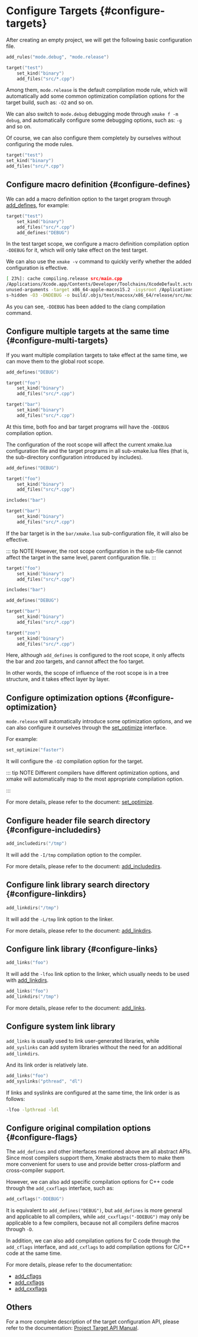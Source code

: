 # Configure Targets {#configure-targets}

After creating an empty project, we will get the following basic configuration file.

```lua [xmake.lua]
add_rules("mode.debug", "mode.release")

target("test")
    set_kind("binary")
    add_files("src/*.cpp")
```

Among them, `mode.release` is the default compilation mode rule, which will automatically add some common optimization compilation options for the target build, such as: `-O2` and so on.

We can also switch to `mode.debug` debugging mode through `xmake f -m debug`, and automatically configure some debugging options, such as: `-g` and so on.

Of course, we can also configure them completely by ourselves without configuring the mode rules.

```lua [xmake.lua]
target("test")
set_kind("binary")
add_files("src/*.cpp")
```

## Configure macro definition {#configure-defines}

We can add a macro definition option to the target program through [add_defines](/api/description/project-target#add-defines), for example:

```lua [xmake.lua]
target("test")
    set_kind("binary")
    add_files("src/*.cpp")
    add_defines("DEBUG")
```

In the test target scope, we configure a macro definition compilation option `-DDEBUG` for it, which will only take effect on the test target.

We can also use the `xmake -v` command to quickly verify whether the added configuration is effective.

```sh
[ 23%]: cache compiling.release src/main.cpp
/Applications/Xcode.app/Contents/Developer/Toolchains/XcodeDefault.xctoolchain/usr/bin/clang -c -Q
unused-arguments -target x86_64-apple-macos15.2 -isysroot /Applications/Xcode.app/Contents/Developer/Platforms/MacOSX.platform/Developer/SDKs/MacOSX15.2.sdk -fvisibility=hidden -fvisibility-inline
s-hidden -O3 -DNDEBUG -o build/.objs/test/macosx/x86_64/release/src/main.cpp.o src/main.cpp
```

As you can see, `-DDEBUG` has been added to the clang compilation command.

## Configure multiple targets at the same time {#configure-multi-targets}

If you want multiple compilation targets to take effect at the same time, we can move them to the global root scope.

```lua [xmake.lua]
add_defines("DEBUG")

target("foo")
    set_kind("binary")
    add_files("src/*.cpp")

target("bar")
    set_kind("binary")
    add_files("src/*.cpp")
```

At this time, both foo and bar target programs will have the `-DDEBUG` compilation option.

The configuration of the root scope will affect the current xmake.lua configuration file and the target programs in all sub-xmake.lua files (that is, the sub-directory configuration introduced by includes).

```lua [xmake.lua]
add_defines("DEBUG")

target("foo")
    set_kind("binary")
    add_files("src/*.cpp")

includes("bar")
```

```lua [bar/xmake.lua]
target("bar")
    set_kind("binary")
    add_files("src/*.cpp")
```

If the bar target is in the `bar/xmake.lua` sub-configuration file, it will also be effective.

::: tip NOTE
However, the root scope configuration in the sub-file cannot affect the target in the same level, parent configuration file.
:::

```lua [xmake.lua]
target("foo")
    set_kind("binary")
    add_files("src/*.cpp")

includes("bar")
```

```lua [bar/xmake.lua]
add_defines("DEBUG")

target("bar")
    set_kind("binary")
    add_files("src/*.cpp")

target("zoo")
    set_kind("binary")
    add_files("src/*.cpp")
```

Here, although `add_defines` is configured to the root scope, it only affects the bar and zoo targets, and cannot affect the foo target.

In other words, the scope of influence of the root scope is in a tree structure, and it takes effect layer by layer.

## Configure optimization options {#configure-optimization}

`mode.release` will automatically introduce some optimization options, and we can also configure it ourselves through the [set_optimize](/api/description/project-target#set-optimize) interface.

For example:

```lua
set_optimize("faster")
```

It will configure the `-O2` compilation option for the target.

::: tip NOTE
Different compilers have different optimization options, and xmake will automatically map to the most appropriate compilation option.

:::

For more details, please refer to the document: [set_optimize](/api/description/project-target#set-optimize).

## Configure header file search directory {#configure-includedirs}

```lua
add_includedirs("/tmp")
```

It will add the `-I/tmp` compilation option to the compiler.

For more details, please refer to the document: [add_includedirs](/api/description/project-target#add-includedirs).

## Configure link library search directory {#configure-linkdirs}

```lua
add_linkdirs("/tmp")
```

It will add the `-L/tmp` link option to the linker.

For more details, please refer to the document: [add_linkdirs](/api/description/project-target#add-linkdirs).

## Configure link library {#configure-links}

```lua
add_links("foo")
```

It will add the `-lfoo` link option to the linker, which usually needs to be used with [add_linkdirs](/api/description/project-target#add-linkdirs).

```lua
add_links("foo")
add_linkdirs("/tmp")
```

For more details, please refer to the document: [add_links](/api/description/project-target#add-links).

## Configure system link library

`add_links` is usually used to link user-generated libraries, while `add_syslinks` can add system libraries without the need for an additional `add_linkdirs`.

And its link order is relatively late.

```lua
add_links("foo")
add_syslinks("pthread", "dl")
```

If links and syslinks are configured at the same time, the link order is as follows:

```sh
-lfoo -lpthread -ldl
```

## Configure original compilation options {#configure-flags}

The `add_defines` and other interfaces mentioned above are all abstract APIs. Since most compilers support them, Xmake abstracts them to make them more convenient for users to use and provide better cross-platform and cross-compiler support.

However, we can also add specific compilation options for C++ code through the `add_cxxflags` interface, such as:

```lua
add_cxflags("-DDEBUG")
```

It is equivalent to `add_defines("DEBUG")`, but `add_defines` is more general and applicable to all compilers,
while `add_cxxflags("-DDEBUG")` may only be applicable to a few compilers, because not all compilers define macros through `-D`.

In addition, we can also add compilation options for C code through the `add_cflags` interface, and `add_cxflags` to add compilation options for C/C++ code at the same time.

For more details, please refer to the documentation:

- [add_cflags](/api/description/project-target#add-cflags)
- [add_cxflags](/api/description/project-target#add-cxflags)
- [add_cxxflags](/api/description/project-target#add-cxxflags)

## Others

For a more complete description of the target configuration API, please refer to the documentation: [Project Target API Manual](/api/description/project-target).
